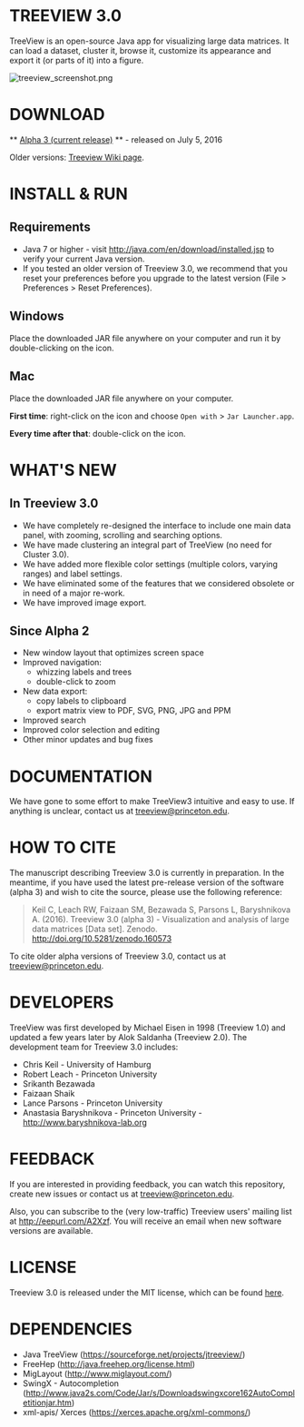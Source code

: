 TREEVIEW 3.0
============

TreeView is an open-source Java app for visualizing large data matrices. It can load a dataset, cluster it, browse it, customize its appearance and export it (or parts of it) into a figure.

![treeview_screenshot.png](https://bitbucket.org/repo/AXqk7r/images/101136785-treeview_screenshot.png)


DOWNLOAD
========

** [Alpha 3 (current release)](https://bitbucket.org/TreeView3Dev/treeview3/downloads/tv3_alpha03_release.jar) ** - released on July 5, 2016

Older versions: [Treeview Wiki page](https://bitbucket.org/TreeView3Dev/treeview3/wiki/Home).


INSTALL & RUN
=============

## Requirements ##

* Java 7 or higher - visit <http://java.com/en/download/installed.jsp> to verify your current Java version.
* If you tested an older version of Treeview 3.0, we recommend that you reset your preferences before you upgrade to the latest version (File > Preferences > Reset Preferences). 

## Windows ##

Place the downloaded JAR file anywhere on your computer and run it by double-clicking on the icon.

## Mac ##

Place the downloaded JAR file anywhere on your computer.

**First time**: right-click on the icon and choose `Open with` > `Jar Launcher.app`.

**Every time after that**: double-click on the icon.


WHAT'S NEW
==========

## In Treeview 3.0 ##

* We have completely re-designed the interface to include one main data panel, with zooming, scrolling and searching options.
* We have made clustering an integral part of TreeView (no need for Cluster 3.0).
* We have added more flexible color settings (multiple colors, varying ranges) and label settings.
* We have eliminated some of the features that we considered obsolete or in need of a major re-work.
* We have improved image export.

## Since Alpha 2 ##

* New window layout that optimizes screen space
* Improved navigation:
    * whizzing labels and trees
    * double-click to zoom
* New data export:
    * copy labels to clipboard
    * export matrix view to PDF, SVG, PNG, JPG and PPM
* Improved search
* Improved color selection and editing
* Other minor updates and bug fixes


DOCUMENTATION
=============

We have gone to some effort to make TreeView3 intuitive and easy to use.  If anything is unclear, contact us at <treeview@princeton.edu>.


HOW TO CITE
===========

The manuscript describing Treeview 3.0 is currently in preparation. In the meantime, if you have used the latest pre-release version of the software (alpha 3) and wish to cite the source, please use the following reference:

> Keil C, Leach RW, Faizaan SM, Bezawada S, Parsons L, Baryshnikova A. (2016). Treeview 3.0 (alpha 3) - Visualization and analysis of large data matrices [Data set]. Zenodo. http://doi.org/10.5281/zenodo.160573

To cite older alpha versions of Treeview 3.0, contact us at <treeview@princeton.edu>.


DEVELOPERS
==========

TreeView was first developed by Michael Eisen in 1998 (Treeview 1.0) and updated a few years later by Alok Saldanha (Treeview 2.0). The development team for Treeview 3.0 includes:

* Chris Keil - University of Hamburg
* Robert Leach - Princeton University
* Srikanth Bezawada
* Faizaan Shaik
* Lance Parsons - Princeton University
* Anastasia Baryshnikova - Princeton University - <http://www.baryshnikova-lab.org>


FEEDBACK
========

If you are interested in providing feedback, you can watch this repository, create new issues or contact us at <treeview@princeton.edu>.

Also, you can subscribe to the (very low-traffic) Treeview users' mailing list at <http://eepurl.com/A2Xzf>. You will receive an email when new software versions are available.


LICENSE
=======

Treeview 3.0 is released under the MIT license, which can be found [here](https://bitbucket.org/TreeView3Dev/treeview3/src/85ca08ccd77f32f80d1f219aaf8ec23898a29828/LICENSE?at=master&fileviewer=file-view-default).

DEPENDENCIES
============

* Java TreeView (https://sourceforge.net/projects/jtreeview/)
* FreeHep (http://java.freehep.org/license.html)
* MigLayout (http://www.miglayout.com/)
* SwingX - Autocompletion (http://www.java2s.com/Code/Jar/s/Downloadswingxcore162AutoCompletitionjar.htm)
* xml-apis/ Xerces (https://xerces.apache.org/xml-commons/)